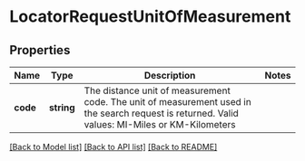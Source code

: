 # LocatorRequestUnitOfMeasurement

## Properties
Name | Type | Description | Notes
------------ | ------------- | ------------- | -------------
**code** | **string** | The distance unit of measurement code. The unit of measurement used in the search request is returned.   Valid values: MI-Miles or KM-Kilometers | 

[[Back to Model list]](../../README.md#documentation-for-models) [[Back to API list]](../../README.md#documentation-for-api-endpoints) [[Back to README]](../../README.md)

